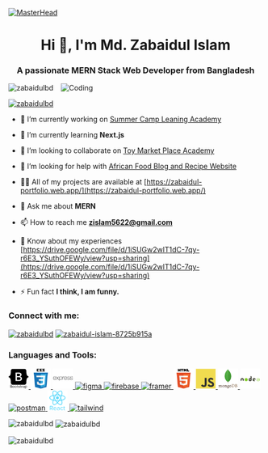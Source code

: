 [![MasterHead](https://cdn.dribbble.com/users/1162077/screenshots/4649464/media/76bd131b4aa3447eb9f9d0887972c066.gif)](https://rishavchanda.io)
<h1 align="center">Hi 👋, I'm Md. Zabaidul Islam</h1>
<h3 align="center">A passionate MERN Stack Web Developer from Bangladesh</h3>
<img align="right" alt="Coding" width="400" src="blob:https://lottiefiles.com/812bada6-819e-4425-afd6-25c656841482">

<p align="left"> <img src="https://komarev.com/ghpvc/?username=zabaidulbd&label=Profile%20views&color=0e75b6&style=flat" alt="zabaidulbd" /> </p>

<p align="left"> <a href="https://twitter.com/zabaidulbd" target="blank"><img src="https://img.shields.io/twitter/follow/zabaidulbd?logo=twitter&style=for-the-badge" alt="zabaidulbd" /></a> </p>

- 🔭 I’m currently working on [Summer Camp Leaning Academy](https://assignment-twelve-client-side.web.app/)

- 🌱 I’m currently learning **Next.js**

- 👯 I’m looking to collaborate on [Toy Market Place Academy](https://assignment-eleven-44711.web.app/)

- 🤝 I’m looking for help with [African Food Blog and Recipe Website](https://assignment-ten-client-side.web.app/)

- 👨‍💻 All of my projects are available at [https://zabaidul-portfolio.web.app/](https://zabaidul-portfolio.web.app/)

- 💬 Ask me about **MERN**

- 📫 How to reach me **zislam5622@gmail.com**

- 📄 Know about my experiences [https://drive.google.com/file/d/1iSUGw2wlT1dC-7qy-r6E3_YSuthOFEWy/view?usp=sharing](https://drive.google.com/file/d/1iSUGw2wlT1dC-7qy-r6E3_YSuthOFEWy/view?usp=sharing)

- ⚡ Fun fact **I think, I am funny.**

<h3 align="left">Connect with me:</h3>
<p align="left">
<a href="https://twitter.com/zabaidulbd" target="blank"><img align="center" src="https://raw.githubusercontent.com/rahuldkjain/github-profile-readme-generator/master/src/images/icons/Social/twitter.svg" alt="zabaidulbd" height="30" width="40" /></a>
<a href="https://linkedin.com/in/zabaidul-islam-8725b915a" target="blank"><img align="center" src="https://raw.githubusercontent.com/rahuldkjain/github-profile-readme-generator/master/src/images/icons/Social/linked-in-alt.svg" alt="zabaidul-islam-8725b915a" height="30" width="40" /></a>
</p>

<h3 align="left">Languages and Tools:</h3>
<p align="left"> <a href="https://getbootstrap.com" target="_blank" rel="noreferrer"> <img src="https://raw.githubusercontent.com/devicons/devicon/master/icons/bootstrap/bootstrap-plain-wordmark.svg" alt="bootstrap" width="40" height="40"/> </a> <a href="https://www.w3schools.com/css/" target="_blank" rel="noreferrer"> <img src="https://raw.githubusercontent.com/devicons/devicon/master/icons/css3/css3-original-wordmark.svg" alt="css3" width="40" height="40"/> </a> <a href="https://expressjs.com" target="_blank" rel="noreferrer"> <img src="https://raw.githubusercontent.com/devicons/devicon/master/icons/express/express-original-wordmark.svg" alt="express" width="40" height="40"/> </a> <a href="https://www.figma.com/" target="_blank" rel="noreferrer"> <img src="https://www.vectorlogo.zone/logos/figma/figma-icon.svg" alt="figma" width="40" height="40"/> </a> <a href="https://firebase.google.com/" target="_blank" rel="noreferrer"> <img src="https://www.vectorlogo.zone/logos/firebase/firebase-icon.svg" alt="firebase" width="40" height="40"/> </a> <a href="https://www.framer.com/" target="_blank" rel="noreferrer"> <img src="https://www.vectorlogo.zone/logos/framer/framer-icon.svg" alt="framer" width="40" height="40"/> </a> <a href="https://www.w3.org/html/" target="_blank" rel="noreferrer"> <img src="https://raw.githubusercontent.com/devicons/devicon/master/icons/html5/html5-original-wordmark.svg" alt="html5" width="40" height="40"/> </a> <a href="https://developer.mozilla.org/en-US/docs/Web/JavaScript" target="_blank" rel="noreferrer"> <img src="https://raw.githubusercontent.com/devicons/devicon/master/icons/javascript/javascript-original.svg" alt="javascript" width="40" height="40"/> </a> <a href="https://www.mongodb.com/" target="_blank" rel="noreferrer"> <img src="https://raw.githubusercontent.com/devicons/devicon/master/icons/mongodb/mongodb-original-wordmark.svg" alt="mongodb" width="40" height="40"/> </a> <a href="https://nodejs.org" target="_blank" rel="noreferrer"> <img src="https://raw.githubusercontent.com/devicons/devicon/master/icons/nodejs/nodejs-original-wordmark.svg" alt="nodejs" width="40" height="40"/> </a> <a href="https://postman.com" target="_blank" rel="noreferrer"> <img src="https://www.vectorlogo.zone/logos/getpostman/getpostman-icon.svg" alt="postman" width="40" height="40"/> </a> <a href="https://reactjs.org/" target="_blank" rel="noreferrer"> <img src="https://raw.githubusercontent.com/devicons/devicon/master/icons/react/react-original-wordmark.svg" alt="react" width="40" height="40"/> </a> <a href="https://tailwindcss.com/" target="_blank" rel="noreferrer"> <img src="https://www.vectorlogo.zone/logos/tailwindcss/tailwindcss-icon.svg" alt="tailwind" width="40" height="40"/> </a> </p>

<p><img align="left" src="https://github-readme-stats.vercel.app/api/top-langs?username=zabaidulbd&show_icons=true&locale=en&layout=compact" alt="zabaidulbd" /></p>

<p>&nbsp;<img align="center" src="https://github-readme-stats.vercel.app/api?username=zabaidulbd&show_icons=true&locale=en" alt="zabaidulbd" /></p>

<p><img align="center" src="https://github-readme-streak-stats.herokuapp.com/?user=zabaidulbd&" alt="zabaidulbd" /></p>
